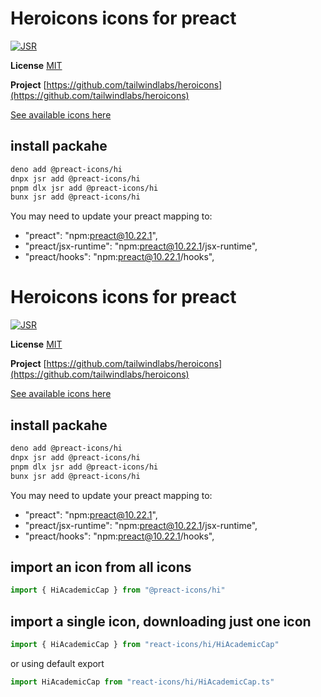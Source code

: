 # Heroicons icons for preact

[![JSR](https://jsr.io/badges/@preact-icons/hi)](https://jsr.io/@preact-icons/hi)

**License** [MIT](https://opensource.org/licenses/MIT)

**Project** [https://github.com/tailwindlabs/heroicons](https://github.com/tailwindlabs/heroicons)

[See available icons here](https://react-icons.deno.dev/hi)

## install packahe

```bash
deno add @preact-icons/hi
dnpx jsr add @preact-icons/hi
pnpm dlx jsr add @preact-icons/hi
bunx jsr add @preact-icons/hi
```

You may need to update your preact mapping to:
 - "preact": "npm:preact@10.22.1",
 - "preact/jsx-runtime": "npm:preact@10.22.1/jsx-runtime",
 - "preact/hooks": "npm:preact@10.22.1/hooks",


# Heroicons icons for preact

[![JSR](https://jsr.io/badges/@preact-icons/hi)](https://jsr.io/@preact-icons/hi)

**License** [MIT](https://opensource.org/licenses/MIT)

**Project** [https://github.com/tailwindlabs/heroicons](https://github.com/tailwindlabs/heroicons)

[See available icons here](https://react-icons.deno.dev/hi)

## install packahe

```bash
deno add @preact-icons/hi
dnpx jsr add @preact-icons/hi
pnpm dlx jsr add @preact-icons/hi
bunx jsr add @preact-icons/hi
```

You may need to update your preact mapping to:
 - "preact": "npm:preact@10.22.1",
 - "preact/jsx-runtime": "npm:preact@10.22.1/jsx-runtime",
 - "preact/hooks": "npm:preact@10.22.1/hooks",


## import an icon from all icons

```ts
import { HiAcademicCap } from "@preact-icons/hi"
```

## import a single icon, downloading just one icon

```ts
import { HiAcademicCap } from "react-icons/hi/HiAcademicCap"
```

or using default export

```ts
import HiAcademicCap from "react-icons/hi/HiAcademicCap.ts"
```

